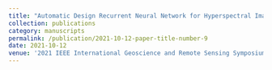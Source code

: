 ```yaml
---
title: "Automatic Design Recurrent Neural Network for Hyperspectral Image Classification"
collection: publications
category: manuscripts
permalink: /publication/2021-10-12-paper-title-number-9
date: 2021-10-12
venue: '2021 IEEE International Geoscience and Remote Sensing Symposium IGARSS'
---
```

